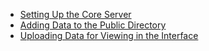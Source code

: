 * [Setting Up the Core Server](./setting_up_server.md)
* [Adding Data to the Public Directory](./adding_public_directory.md)
* [Uploading Data for Viewing in the Interface](./uploading_files.md)